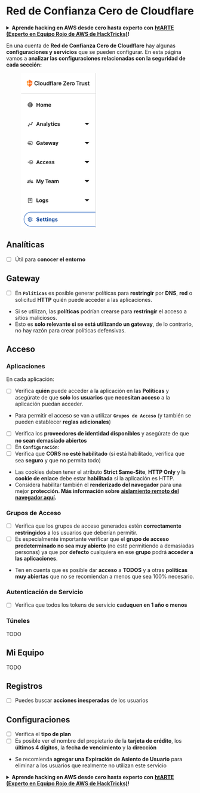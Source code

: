 # Red de Confianza Cero de Cloudflare

<details>

<summary><strong>Aprende hacking en AWS desde cero hasta experto con</strong> <a href="https://training.hacktricks.xyz/courses/arte"><strong>htARTE (Experto en Equipo Rojo de AWS de HackTricks)</strong></a><strong>!</strong></summary>

Otras formas de apoyar a HackTricks:

* Si deseas ver tu **empresa anunciada en HackTricks** o **descargar HackTricks en PDF** ¡Consulta los [**PLANES DE SUSCRIPCIÓN**](https://github.com/sponsors/carlospolop)!
* Obtén la [**merchandising oficial de PEASS & HackTricks**](https://peass.creator-spring.com)
* Descubre [**La Familia PEASS**](https://opensea.io/collection/the-peass-family), nuestra colección de [**NFTs**](https://opensea.io/collection/the-peass-family) exclusivos
* **Únete al** 💬 [**grupo de Discord**](https://discord.gg/hRep4RUj7f) o al [**grupo de telegram**](https://t.me/peass) o **sígueme** en **Twitter** 🐦 [**@hacktricks\_live**](https://twitter.com/hacktricks\_live)**.**
* **Comparte tus trucos de hacking enviando PRs a los repositorios de** [**HackTricks**](https://github.com/carlospolop/hacktricks) y [**HackTricks Cloud**](https://github.com/carlospolop/hacktricks-cloud).

</details>

En una cuenta de **Red de Confianza Cero de Cloudflare** hay algunas **configuraciones y servicios** que se pueden configurar. En esta página vamos a **analizar las configuraciones relacionadas con la seguridad de cada sección:**

<figure><img src="../../.gitbook/assets/image (206).png" alt=""><figcaption></figcaption></figure>

## Analíticas

* [ ] Útil para **conocer el entorno**

## **Gateway**

* [ ] En **`Políticas`** es posible generar políticas para **restringir** por **DNS**, **red** o solicitud **HTTP** quién puede acceder a las aplicaciones.
* Si se utilizan, las **políticas** podrían crearse para **restringir** el acceso a sitios maliciosos.
* Esto es **solo relevante si se está utilizando un gateway**, de lo contrario, no hay razón para crear políticas defensivas.

## Acceso

### Aplicaciones

En cada aplicación:

* [ ] Verifica **quién** puede acceder a la aplicación en las **Políticas** y asegúrate de que **solo** los **usuarios** que **necesitan acceso** a la aplicación puedan acceder.
* Para permitir el acceso se van a utilizar **`Grupos de Acceso`** (y también se pueden establecer **reglas adicionales**)
* [ ] Verifica los **proveedores de identidad disponibles** y asegúrate de que **no sean demasiado abiertos**
* [ ] En **`Configuración`**:
* [ ] Verifica que **CORS no esté habilitado** (si está habilitado, verifica que sea **seguro** y que no permita todo)
* Las cookies deben tener el atributo **Strict Same-Site**, **HTTP Only** y la **cookie de enlace** debe estar **habilitada** si la aplicación es HTTP.
* Considera habilitar también el **renderizado del navegador** para una mejor **protección. Más información sobre** [**aislamiento remoto del navegador aquí**](https://blog.cloudflare.com/cloudflare-and-remote-browser-isolation/)**.**

### **Grupos de Acceso**

* [ ] Verifica que los grupos de acceso generados estén **correctamente restringidos** a los usuarios que deberían permitir.
* [ ] Es especialmente importante verificar que el **grupo de acceso predeterminado no sea muy abierto** (no esté permitiendo a demasiadas personas) ya que por **defecto** cualquiera en ese **grupo** podrá **acceder a las aplicaciones**.
* Ten en cuenta que es posible dar **acceso** a **TODOS** y a otras **políticas muy abiertas** que no se recomiendan a menos que sea 100% necesario.

### Autenticación de Servicio

* [ ] Verifica que todos los tokens de servicio **caduquen en 1 año o menos**

### Túneles

TODO

## Mi Equipo

TODO

## Registros

* [ ] Puedes buscar **acciones inesperadas** de los usuarios

## Configuraciones

* [ ] Verifica el **tipo de plan**
* [ ] Es posible ver el nombre del propietario de la **tarjeta de crédito**, los **últimos 4 dígitos**, la **fecha de vencimiento** y la **dirección**
* Se recomienda **agregar una Expiración de Asiento de Usuario** para eliminar a los usuarios que realmente no utilizan este servicio

<details>

<summary><strong>Aprende hacking en AWS desde cero hasta experto con</strong> <a href="https://training.hacktricks.xyz/courses/arte"><strong>htARTE (Experto en Equipo Rojo de AWS de HackTricks)</strong></a><strong>!</strong></summary>

Otras formas de apoyar a HackTricks:

* Si deseas ver tu **empresa anunciada en HackTricks** o **descargar HackTricks en PDF** ¡Consulta los [**PLANES DE SUSCRIPCIÓN**](https://github.com/sponsors/carlospolop)!
* Obtén la [**merchandising oficial de PEASS & HackTricks**](https://peass.creator-spring.com)
* Descubre [**La Familia PEASS**](https://opensea.io/collection/the-peass-family), nuestra colección de [**NFTs**](https://opensea.io/collection/the-peass-family) exclusivos
* **Únete al** 💬 [**grupo de Discord**](https://discord.gg/hRep4RUj7f) o al [**grupo de telegram**](https://t.me/peass) o **sígueme** en **Twitter** 🐦 [**@hacktricks\_live**](https://twitter.com/hacktricks\_live)**.**
* **Comparte tus trucos de hacking enviando PRs a los repositorios de** [**HackTricks**](https://github.com/carlospolop/hacktricks) y [**HackTricks Cloud**](https://github.com/carlospolop/hacktricks-cloud).

</details>
